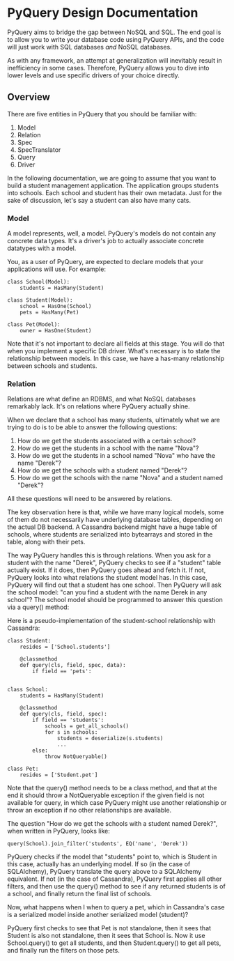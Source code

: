 # PyQuery Design Documentation

PyQuery aims to bridge the gap between NoSQL and SQL.  The end goal is to allow you to write your database code using PyQuery APIs, and the code will just work with SQL databases *and* NoSQL databases.

As with any framework, an attempt at generalization will inevitably result in inefficiency in some cases.  Therefore, PyQuery allows you to dive into lower levels and use specific drivers of your choice directly.

## Overview

There are five entities in PyQuery that you should be familiar with:

1. Model
2. Relation
3. Spec
4. SpecTranslator
5. Query
6. Driver

In the following documentation, we are going to assume that you want to build a student management application.  The application groups students into schools.  Each school and student has their own metadata.  Just for the sake of discussion, let's say a student can also have many cats.

### Model

A model represents, well, a model.  PyQuery's models do not contain any concrete data types.  It's a driver's job to actually associate concrete datatypes with a model.

You, as a user of PyQuery, are expected to declare models that your applications will use.  For example:

	class School(Model):
		students = HasMany(Student)

	class Student(Model):
		school = HasOne(School)
		pets = HasMany(Pet)

	class Pet(Model):
		owner = HasOne(Student)

Note that it's not important to declare all fields at this stage.  You will do that when you implement a specific DB driver.  What's necessary is to state the relationship between models.  In this case, we have a has-many relationship between schools and students.

### Relation

Relations are what define an RDBMS, and what NoSQL databases remarkably lack.  It's on relations where PyQuery actually shine.

When we declare that a school has many students, ultimately what we are trying to do is to be able to answer the following questions:

1. How do we get the students associated with a certain school?
2. How do we get the students in a school with the name "Nova"?
3. How do we get the students in a school named "Nova" who have the name "Derek"?
4. How do we get the schools with a student named "Derek"?
5. How do we get the schools with the name "Nova" and a student named "Derek"?

All these questions will need to be answered by relations.

The key observation here is that, while we have many logical models, some of them do not necessarily have underlying database tables, depending on the actual DB backend.  A Cassandra backend might have a huge table of schools, where students are serialized into bytearrays and stored in the table, along with their pets.

The way PyQuery handles this is through relations.  When you ask for a student with the name "Derek", PyQuery checks to see if a "student" table actually exist.  If it does, then PyQuery goes ahead and fetch it.  If not, PyQuery looks into what relations the student model has.  In this case, PyQuery will find out that a student has one school.  Then PyQuery will ask the school model: "can you find a student with the name Derek in any school"?  The school model should be programmed to answer this question via a query() method:

Here is a pseudo-implementation of the student-school relationship with Cassandra:

	class Student:
		resides = ['School.students']

		@classmethod
		def query(cls, field, spec, data):
			if field == 'pets':


	class School:
		students = HasMany(Student)

		@classmethod
		def query(cls, field, spec):
			if field == 'students':
				schools = get_all_schools()
				for s in schools:
					students = deserialize(s.students)
					...
			else:
				throw NotQueryable()

	class Pet:
		resides = ['Student.pet']


Note that the query() method needs to be a class method, and that at the end it should throw a NotQueryable exception if the given field is not available for query, in which case PyQuery might use another relationship or throw an exception if no other relationships are available.

The question "How do we get the schools with a student named Derek?", when written in PyQuery, looks like:

	query(School).join_filter('students', EQ('name', 'Derek'))

PyQuery checks if the model that "students" point to, which is Student in this case, actually has an underlying model.  If so (in the case of SQLAlchemy), PyQuery translate the query above to a SQLAlchemy equivalent.  If not (in the case of Cassandra), PyQuery first applies all other filters, and then use the query() method to see if any returned students is of a school, and finally return the final list of schools.

Now, what happens when I when to query a pet, which in Cassandra's case is a serialized model inside another serialized model (student)?

PyQuery first checks to see that Pet is not standalone, then it sees that Student is also not standalone, then it sees that School is.  Now it use School.query() to get all students, and then Student.query() to get all pets, and finally run the filters on those pets.